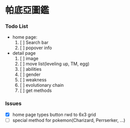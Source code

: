 # 帕底亞圖鑑

### Todo List

- home page:
  1. [ ] Search bar
  2. [ ] popover info
- detail page
  1. [ ] image
  2. [ ] move list(leveling up, TM, egg)
  3. [ ] abilities
  4. [ ] gender
  5. [ ] weakness
  6. [ ] evolutionary chain
  7. [ ] get methods

### Issues

- [x] home page types button rwd to 6x3 grid
- [ ] special method for pokemon(Charizard, Perrserker, ...)
